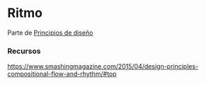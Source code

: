 # Ritmo

Parte de [Principios de diseño](../../diseo-visual/principios-de-diseo/principios-de-diseo.md)

### Recursos
https://www.smashingmagazine.com/2015/04/design-principles-compositional-flow-and-rhythm/#top
